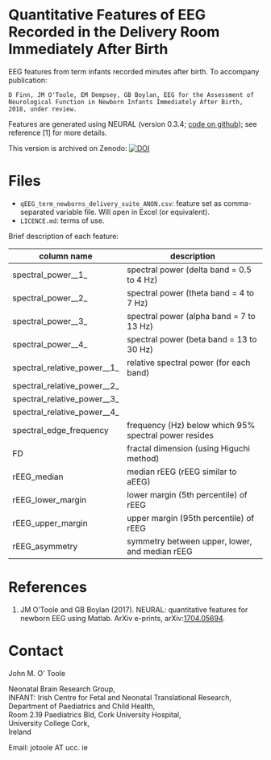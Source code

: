 Quantitative Features of EEG Recorded in the Delivery Room Immediately After Birth
==================================================================================

EEG features from term infants recorded minutes after birth. To accompany publication:

`D Finn, JM O'Toole, EM Dempsey, GB Boylan, EEG for the Assessment of Neurological
Function in Newborn Infants Immediately After Birth, 2018, under review.`


Features are generated using NEURAL (version 0.3.4; [code on
github](https://github.com/otoolej/qEEG_feature_set)); see reference [1] for more details.


This version is archived on Zenodo: [![DOI](https://zenodo.org/badge/DOI/10.5281/zenodo.1453326.svg)](https://doi.org/10.5281/zenodo.1453326)


# Files
- `qEEG_term_newborns_delivery_suite_ANON.csv`: feature set as comma-separated
  variable file. Will open in Excel (or equivalent).
- `LICENCE.md`: terms of use.

Brief description of each feature:

| column name                  | description                                           |
| ---------------------------- | ----------------------------------------------------- |
| spectral_power__1\_          | spectral power (delta band = 0.5 to 4 Hz)             |
| spectral_power__2\_          | spectral power (theta band = 4 to 7 Hz)               |
| spectral_power__3\_          | spectral power (alpha band = 7 to 13 Hz)              |
| spectral_power__4\_          | spectral power (beta band = 13 to 30 Hz)              |
| spectral_relative_power__1\_ | relative spectral power (for each band)               |
| spectral_relative_power__2\_ |                                                       |
| spectral_relative_power__3\_ |                                                       |
| spectral_relative_power__4\_ |                                                       |
| spectral_edge_frequency      | frequency (Hz) below which 95% spectral power resides |
| FD                           | fractal dimension (using Higuchi method)              |
| rEEG_median                  | median rEEG (rEEG similar to aEEG)                    |
| rEEG_lower_margin            | lower margin (5th percentile) of rEEG                 |
| rEEG_upper_margin            | upper margin (95th percentile) of rEEG                |
| rEEG_asymmetry               | symmetry between upper, lower, and median rEEG        |



# References
1. JM O’Toole and GB Boylan (2017). NEURAL: quantitative features for newborn EEG using
Matlab. ArXiv e-prints, arXiv:[1704.05694](https://arxiv.org/abs/1704.05694).


# Contact
John M. O' Toole

Neonatal Brain Research Group,  
INFANT: Irish Centre for Fetal and Neonatal Translational Research,  
Department of Paediatrics and Child Health,  
Room 2.19 Paediatrics Bld, Cork University Hospital,  
University College Cork,  
Ireland

Email: jotoole AT ucc. ie

